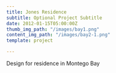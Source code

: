 ```yaml
---
title: Jones Residence
subtitle: Optional Project Subtitle
date: 2012-01-15T05:00:00Z
thumb_img_path: "/images/bay1.png"
content_img_path: "/images/bay2-1.png"
template: project

---
```

Design for residence in Montego Bay